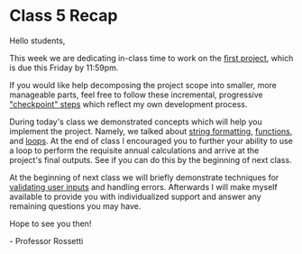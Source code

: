 # Class 5 Recap

Hello students,

This week we are dedicating in-class time to work on the [first project](https://github.com/prof-rossetti/georgetown-opim-557-20-201710/blob/master/projects/savings-calculator/project.md), which is due this Friday by 11:59pm.

If you would like help decomposing the project scope into smaller, more manageable parts, feel free to follow these incremental, progressive ["checkpoint" steps](https://github.com/prof-rossetti/georgetown-opim-557-20-201710/blob/master/projects/savings-calculator/checkpoints.md) which reflect my own development process.

During today's class we demonstrated concepts which will help you implement the project. Namely, we talked about [string formatting](https://github.com/prof-rossetti/georgetown-opim-557-20-201710/blob/master/notes/visual-basic/datatypes/strings.md#string-formatting), [functions](https://github.com/prof-rossetti/georgetown-opim-557-20-201710/blob/master/notes/visual-basic/functions.md), and [loops](https://github.com/prof-rossetti/georgetown-opim-557-20-201710/blob/master/notes/visual-basic/loops.md#do-while--loop-loops). At the end of class I encouraged you to further your ability to use a loop to perform the requisite annual calculations and arrive at the project's final outputs. See if you can do this by the beginning of next class.

At the beginning of next class we will briefly demonstrate techniques for [validating user inputs](https://github.com/prof-rossetti/georgetown-opim-557-20-201710/blob/master/notes/visual-basic/datatypes.md#checking-a-variables-type) and handling errors. Afterwards I will make myself available to provide you with individualized support and answer any remaining questions you may have.

Hope to see you then!

\- Professor Rossetti
